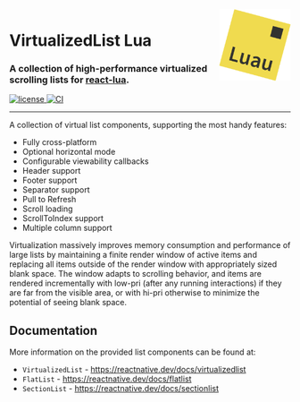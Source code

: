<img src="https://raw.githubusercontent.com/jsdotlua/branding/main/Logo.png" align="right" height="128"/>

# VirtualizedList Lua
### A collection of high-performance virtualized scrolling lists for [react-lua](https://github.com/jsdotlua/react-lua).

<a href="https://github.com/jsdotlua/virtualized-list-lua/blob/main/LICENSE.md">
<img src="https://img.shields.io/badge/license-MIT-blue.svg" alt="license" height="18">
</a>

<a href="https://github.com/jsdotlua/virtualized-list-lua/actions/workflows/ci.yml">
<img src="https://github.com/jsdotlua/virtualized-list-lua/actions/workflows/ci.yml/badge.svg" alt="CI" height="18">
</a>

---

A collection of virtual list components, supporting the most handy features:

- Fully cross-platform
- Optional horizontal mode
- Configurable viewability callbacks
- Header support
- Footer support
- Separator support
- Pull to Refresh
- Scroll loading
- ScrollToIndex support
- Multiple column support

Virtualization massively improves memory consumption and performance of large lists by maintaining a finite render window of active items and replacing all items outside of the render window with appropriately sized blank space. The window adapts to scrolling behavior, and items are rendered incrementally with low-pri (after any running interactions) if they are far from the visible area, or with hi-pri otherwise to minimize the potential of seeing blank space.

## Documentation

More information on the provided list components can be found at:

- `VirtualizedList` - https://reactnative.dev/docs/virtualizedlist
- `FlatList` - https://reactnative.dev/docs/flatlist
- `SectionList` - https://reactnative.dev/docs/sectionlist
